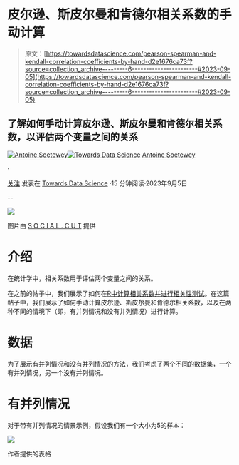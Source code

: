 # 皮尔逊、斯皮尔曼和肯德尔相关系数的手动计算

> 原文：[https://towardsdatascience.com/pearson-spearman-and-kendall-correlation-coefficients-by-hand-d2e1676ca73f?source=collection_archive---------6-----------------------#2023-09-05](https://towardsdatascience.com/pearson-spearman-and-kendall-correlation-coefficients-by-hand-d2e1676ca73f?source=collection_archive---------6-----------------------#2023-09-05)

## 了解如何手动计算皮尔逊、斯皮尔曼和肯德尔相关系数，以评估两个变量之间的关系

[](https://antoinesoetewey.medium.com/?source=post_page-----d2e1676ca73f--------------------------------)[![Antoine Soetewey](../Images/51d7837d18ff15a62cac2343a485e35d.png)](https://antoinesoetewey.medium.com/?source=post_page-----d2e1676ca73f--------------------------------)[](https://towardsdatascience.com/?source=post_page-----d2e1676ca73f--------------------------------)[![Towards Data Science](../Images/a6ff2676ffcc0c7aad8aaf1d79379785.png)](https://towardsdatascience.com/?source=post_page-----d2e1676ca73f--------------------------------) [Antoine Soetewey](https://antoinesoetewey.medium.com/?source=post_page-----d2e1676ca73f--------------------------------)

·

[关注](https://medium.com/m/signin?actionUrl=https%3A%2F%2Fmedium.com%2F_%2Fsubscribe%2Fuser%2Fca32a96e6dc7&operation=register&redirect=https%3A%2F%2Ftowardsdatascience.com%2Fpearson-spearman-and-kendall-correlation-coefficients-by-hand-d2e1676ca73f&user=Antoine+Soetewey&userId=ca32a96e6dc7&source=post_page-ca32a96e6dc7----d2e1676ca73f---------------------post_header-----------) 发表在 [Towards Data Science](https://towardsdatascience.com/?source=post_page-----d2e1676ca73f--------------------------------) ·15 分钟阅读·2023年9月5日[](https://medium.com/m/signin?actionUrl=https%3A%2F%2Fmedium.com%2F_%2Fvote%2Ftowards-data-science%2Fd2e1676ca73f&operation=register&redirect=https%3A%2F%2Ftowardsdatascience.com%2Fpearson-spearman-and-kendall-correlation-coefficients-by-hand-d2e1676ca73f&user=Antoine+Soetewey&userId=ca32a96e6dc7&source=-----d2e1676ca73f---------------------clap_footer-----------)

--

[](https://medium.com/m/signin?actionUrl=https%3A%2F%2Fmedium.com%2F_%2Fbookmark%2Fp%2Fd2e1676ca73f&operation=register&redirect=https%3A%2F%2Ftowardsdatascience.com%2Fpearson-spearman-and-kendall-correlation-coefficients-by-hand-d2e1676ca73f&source=-----d2e1676ca73f---------------------bookmark_footer-----------)![](../Images/84af2666955f203411e8972ba8d5e235.png)

图片由 [S O C I A L . C U T](https://unsplash.com/@socialcut?utm_source=medium&utm_medium=referral) 提供

# 介绍

在统计学中，相关系数用于评估两个变量之间的关系。

在之前的帖子中，我们展示了如何在[R中计算相关系数并进行相关性测试](https://statsandr.com/blog/correlation-coefficient-and-correlation-test-in-r/)。在这篇帖子中，我们展示了如何手动计算皮尔逊、斯皮尔曼和肯德尔相关系数，以及在两种不同的情境下（即，有并列情况和没有并列情况）进行计算。

# 数据

为了展示有并列情况和没有并列情况的方法，我们考虑了两个不同的数据集，一个有并列情况，另一个没有并列情况。

# 有并列情况

对于带有并列情况的情景示例，假设我们有一个大小为5的样本：

![](../Images/d2c80572dfc1f0b580dbc83eff69a83e.png)

作者提供的表格
